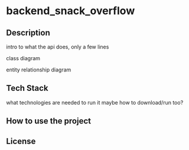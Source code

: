 # backend_snack_overflow


## Description
intro to what the api does, only a few lines

class diagram 

entity relationship diagram

## Tech Stack
what technologies are needed to run it
maybe how to download/run too?

## How to use the project

## License
